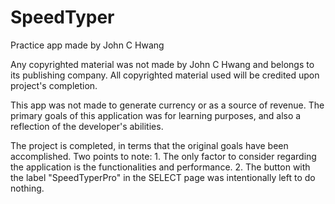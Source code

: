 # SpeedTyper

Practice app made by John C Hwang

Any copyrighted material was not made by John C Hwang and belongs to its publishing company. 
All copyrighted material used will be credited upon project's completion.

This app was not made to generate currency or as a source of revenue. The primary goals of this application was for learning purposes,
and also a reflection of the developer's abilities.

The project is completed, in terms that the original goals have been accomplished.
  Two points to note:
    1. The only factor to consider regarding the application is the functionalities and performance.
    2. The button with the label "SpeedTyperPro" in the SELECT page was intentionally left to do nothing.
    
